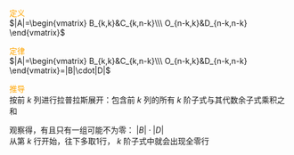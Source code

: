 <font color=orange>定义</font>  
$|A|=\begin{vmatrix}  
B_{k,k}&C_{k,n-k}\\\  
O_{n-k,k}&D_{n-k,n-k}  
\end{vmatrix}$  
  
<font color=orange>定律</font>  
$|A|=\begin{vmatrix}  
B_{k,k}&C_{k,n-k}\\\  
O_{n-k,k}&D_{n-k,n-k}  
\end{vmatrix}=|B|\cdot|D|$  
  
<font color=orange>推导</font>  
按前 $k$ 列进行拉普拉斯展开：包含前 $k$ 列的所有 $k$ 阶子式与其代数余子式乘积之和  
  
观察得，有且只有一组可能不为零： $|B|\cdot|D|$  
从第 $k$ 行开始，往下多取1行， $k$ 阶子式中就会出现全零行  
